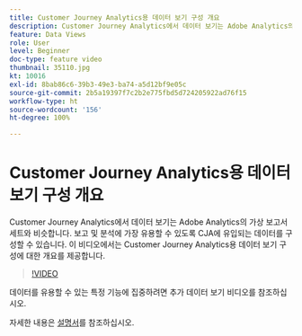 ```yaml
---
title: Customer Journey Analytics용 데이터 보기 구성 개요
description: Customer Journey Analytics에서 데이터 보기는 Adobe Analytics의 가상 보고서 세트와 비슷합니다. 보고 및 분석에 가장 유용할 수 있도록 CJA에 유입되는 데이터를 구성할 수 있습니다. 이 비디오에서는 Customer Journey Analytics용 데이터 보기 구성에 대한 개요를 제공합니다.
feature: Data Views
role: User
level: Beginner
doc-type: feature video
thumbnail: 35110.jpg
kt: 10016
exl-id: 8bab86c6-39b3-49e3-ba74-a5d12bf9e05c
source-git-commit: 2b5a19397f7c2b2e775fbd5d724205922ad76f15
workflow-type: ht
source-wordcount: '156'
ht-degree: 100%

---
```


# Customer Journey Analytics용 데이터 보기 구성 개요

Customer Journey Analytics에서 데이터 보기는 Adobe Analytics의 가상 보고서 세트와 비슷합니다. 보고 및 분석에 가장 유용할 수 있도록 CJA에 유입되는 데이터를 구성할 수 있습니다. 이 비디오에서는 Customer Journey Analytics용 데이터 보기 구성에 대한 개요를 제공합니다.

>[!VIDEO](https://video.tv.adobe.com/v/35110/?quality=12&learn=on)

데이터를 유용할 수 있는 특정 기능에 집중하려면 추가 데이터 보기 비디오를 참조하십시오.

자세한 내용은 [설명서](https://experienceleague.adobe.com/docs/analytics-platform/using/cja-dataviews/data-views.html?lang=ko)를 참조하십시오.
